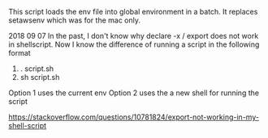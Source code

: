 This script loads the env file into global environment in a batch.
It replaces setawsenv which was for the mac only.

2018 09 07
In the past, I don't know why declare -x / export does not work in shellscript.
Now I know the difference of running a script in the following format
1) . script.sh
2) sh script.sh

Option 1 uses the current env
Option 2 uses the a new shell for running the script

https://stackoverflow.com/questions/10781824/export-not-working-in-my-shell-script
